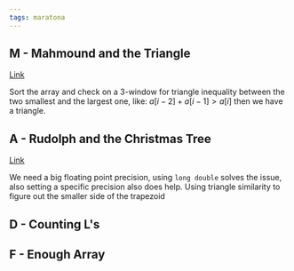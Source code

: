 ```yaml
---
tags: maratona
---
```


## M - Mahmound and the Triangle

[Link](https://vjudge.net/problem/CodeForces-766B/origin)

Sort the array and check on a $3$-window for triangle inequality between the two smallest and the largest one, like: $a[i-2]+a[i-1] > a[i]$ then we have a triangle.

## A - Rudolph and the Christmas Tree

[Link](https://vjudge.net/problem/CodeForces-1846D)

We need a big floating point precision, using `long double` solves the issue, also setting a specific precision also does help. Using triangle similarity to figure out the smaller side of the trapezoid

## D - Counting L's

## F - Enough Array
